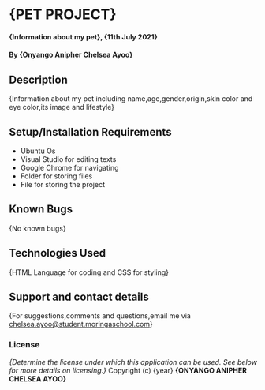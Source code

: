 # {PET PROJECT}
#### {Information about my pet}, {11th July 2021}
#### By **{Onyango Anipher Chelsea Ayoo}**
## Description
{Information about my pet including name,age,gender,origin,skin color and eye color,its image and lifestyle}
## Setup/Installation Requirements
* Ubuntu Os
* Visual Studio for editing texts
* Google Chrome for navigating
* Folder for storing files
* File for storing the project
## Known Bugs
{No known bugs}
## Technologies Used
{HTML Language for coding and CSS for styling}
## Support and contact details
{For suggestions,comments and questions,email me via chelsea.ayoo@student.moringaschool.com}
### License
*{Determine the license under which this application can be used.  See below for more details on licensing.}*
Copyright (c) {year} **{ONYANGO ANIPHER CHELSEA AYOO}**
  